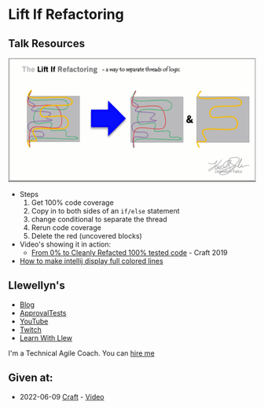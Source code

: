 # Lift If Refactoring

## Talk Resources

![InfoGraphic](./Slides/LiftIfRefactoring.gif)
* Steps
  1. Get 100% code coverage
  1. Copy in to both sides of an `if/else` statement
  1. change conditional to separate the thread
  1. Rerun code coverage
  1. Delete the red (uncovered blocks)
* Video's showing it in action:
  * [From 0% to Cleanly Refacted 100% tested code](https://www.youtube.com/watch?v=wp6oSVDdbXQ)  - Craft 2019 
* [How to make intellij display full colored lines](https://stackoverflow.com/questions/32907247/how-to-make-intellij-idea-coverage-display-full-colored-lines)
## Llewellyn's<!-- include: llewellyn.md -->

* [Blog](https://llewellynfalco.blogspot.com/)
* [ApprovalTests](https://github.com/approvals/)
* [YouTube](https://www.youtube.com/user/isidoreus/videos)
* [Twitch](https://www.twitch.tv/llewellynfalco)
* [Learn With Llew](https://github.com/LearnWithLlew)

I'm a Technical Agile Coach. You can [hire me](http://llewellynfalco.blogspot.com/p/hire-me.html)
<!-- endInclude -->

## Given at:
* 2022-06-09 [Craft](https://craft-conf.com/) - [Video](https://www.youtube.com/watch?v=uRP4BO8pA8M)
